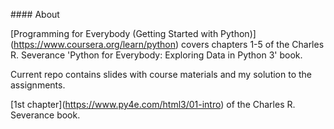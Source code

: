 \#### About



\[Programming for Everybody (Getting Started with Python)](https://www.coursera.org/learn/python) covers chapters 1-5 of the Charles R. Severance 'Python for Everybody: Exploring Data in Python 3' book.



Current repo contains slides with course materials and my solution to the assignments.



\[1st chapter](https://www.py4e.com/html3/01-intro) of the Charles R. Severance book.

